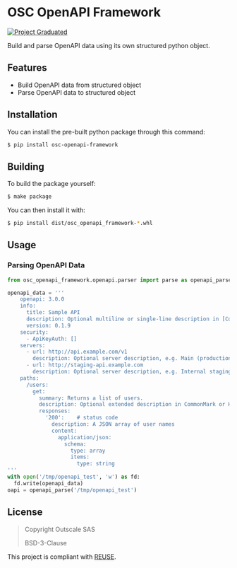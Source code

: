 # OSC OpenAPI Framework
[![Project Graduated](https://docs.outscale.com/fr/userguide/_images/Project-Graduated-green.svg)](https://docs.outscale.com/en/userguide/Open-Source-Projects.html)

Build and parse OpenAPI data using its own structured python object.

## Features
  - Build OpenAPI data from structured object
  - Parse OpenAPI data to structured object



## Installation

You can install the pre-built python package through this command:

```bash
$ pip install osc-openapi-framework
```

## Building

To build the package yourself:

```bash
$ make package
```

You can then install it with:
```bash
$ pip install dist/osc_openapi_framework-*.whl
```

## Usage
### Parsing OpenAPI Data
```python
from osc_openapi_framework.openapi.parser import parse as openapi_parse

openapi_data = '''
    openapi: 3.0.0
    info:
      title: Sample API
      description: Optional multiline or single-line description in [CommonMark](http://commonmark.org/help/) or HTML.
      version: 0.1.9
    security:
      - ApiKeyAuth: []
    servers:
      - url: http://api.example.com/v1
        description: Optional server description, e.g. Main (production) server
      - url: http://staging-api.example.com
        description: Optional server description, e.g. Internal staging server for testing
    paths:
      /users:
        get:
          summary: Returns a list of users.
          description: Optional extended description in CommonMark or HTML.
          responses:
            '200':    # status code
              description: A JSON array of user names
              content:
                application/json:
                  schema: 
                    type: array
                    items: 
                      type: string
'''
with open('/tmp/openapi_test', 'w') as fd:
  fd.write(openapi_data)
oapi = openapi_parse('/tmp/openapi_test')
```

## License

> Copyright Outscale SAS
>
> BSD-3-Clause

This project is compliant with [REUSE](https://reuse.software/).
